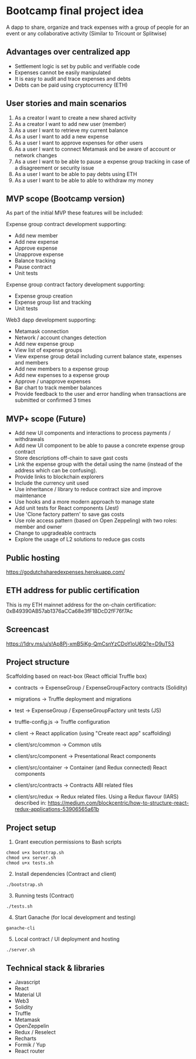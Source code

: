 
# Bootcamp final project idea

A dapp to share, organize and track expenses with a group of people for an event or any collaborative activity (Similar to Tricount or Splitwise)

## Advantages over centralized app

* Settlement logic is set by public and verifiable code 
* Expenses cannot be easily manipulated 
* It is easy to audit and trace expenses and debts
* Debts can be paid using cryptocurrency (ETH)

## User stories and main scenarios

1. As a creator I want to create a new shared activity
2. As a creator I want to add new user (member)
3. As a user I want to retrieve my current balance
4. As a user I want to add a new expense
5. As a user I want to approve expenses for other users
6. As a user I want to connect Metamask and be aware of account or network changes
7. As a user I want to be able to pause a expense group tracking in case of a disagreement or security issue
8. As a user I want to be able to pay debts using ETH
9. As a user I want to be able to able to withdraw my money

## MVP scope (Bootcamp version)

As part of the initial MVP these features will be included:

Expense group contract development supporting:

- Add new member
- Add new expense
- Approve expense
- Unapprove expense
- Balance tracking
- Pause contract
- Unit tests

Expense group contract factory development supporting:

- Expense group creation
- Expense group list and tracking
- Unit tests

Web3 dapp development supporting:

- Metamask connection 
- Network / account changes detection
- Add new expense group
- View list of expense groups
- View expense group detail including current balance state, expenses and members
- Add new members to a expense group
- Add new expenses to a expense group
- Approve / unapprove expenses
- Bar chart to track member balances
- Provide feedback to the user and error handling when transactions are submitted or confirmed 3 times
  
## MVP+ scope (Future)

- Add new UI components and interactions to process payments / withdrawals
- Add new UI component to be able to pause a concrete expense group contract
- Store descriptions off-chain to save gast costs
- Link the expense group with the detail using the name (instead of the address which can be confusing).
- Provide links to blockchain explorers
- Include the currency unit used
- Use inheritance / library to reduce contract size and improve maintenance
- Use hooks and a more modern approach to manage state
- Add unit tests for React components (Jest)
- Use 'Clone factory pattern' to save gas costs
- Use role access pattern (based on Open Zeppeling) with two roles: member and owner
- Change to upgradeable contracts 
- Explore the usage of L2 solutions to reduce gas costs

## Public hosting

https://godutchsharedexpenses.herokuapp.com/

## ETH address for public certification

This is my ETH mainnet address for the on-chain certification: 0xB49390AB57ab1376aCCa68e3fF1BDcD2fF76f7Ac

## Screencast

https://1drv.ms/u/s!Ap8Pj-xmB5iKg-QmCsnYzCDoYloU6Q?e=D9uT53

## Project structure

Scaffolding based on react-box (React official Truffle box)

* contracts → ExpenseGroup / ExpenseGroupFactory contracts (Solidity)
* migrations → Truffle deployment and migrations
* test → ExpenseGroup / ExpenseGroupFactory unit tests (JS)
* truffle-config.js → Truffle configuration

* client → React application (using "Create react app" scaffolding)
* client/src/common → Common utils
* client/src/component → Presentational React components
* client/src/container → Container (and Redux connected) React components
* client/src/contracts → Contracts ABI related files
* client/src/redux → Redux related files. Using a Redux flavour (IARS) described in: https://medium.com/blockcentric/how-to-structure-react-redux-applications-53906565a61b

## Project setup

1. Grant execution permissions to Bash scripts
```
chmod u+x bootstrap.sh
chmod u+x server.sh
chmod u+x tests.sh
```
2. Install dependencies (Contract and client)
```
./bootstrap.sh
```
3. Running tests (Contract)
```
./tests.sh
```
4. Start Ganache (for local development and testing)
```
ganache-cli
```
5. Local contract / UI deployment and hosting
```
./server.sh
```

## Technical stack & libraries

* Javascript
* React
* Material UI
* Web3
* Solidity
* Truffle
* Metamask
* OpenZeppelin
* Redux / Reselect
* Recharts
* Formik / Yup
* React router  
